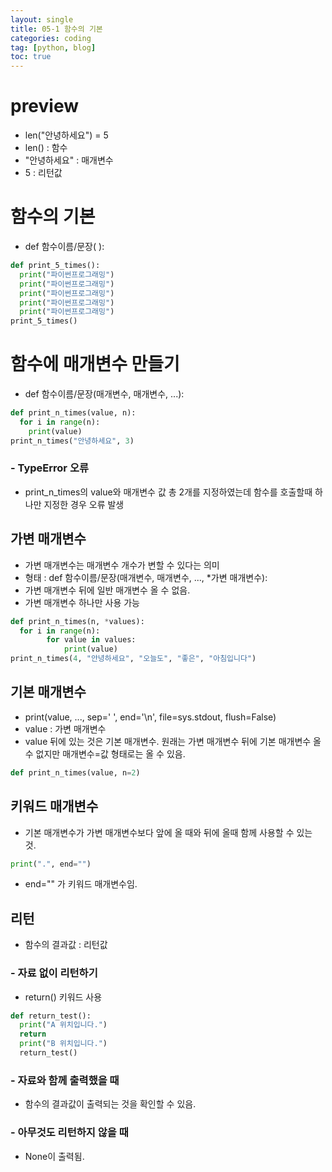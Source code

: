 ```yaml
---
layout: single
title: 05-1 함수의 기본
categories: coding
tag: [python, blog]
toc: true
---
```


# preview
- len("안녕하세요") = 5
- len() : 함수
- "안녕하세요" : 매개변수
- 5 : 리턴값


# 함수의 기본
- def 함수이름/문장( ):

```python
def print_5_times():
  print("파이썬프로그래밍")
  print("파이썬프로그래밍")
  print("파이썬프로그래밍")
  print("파이썬프로그래밍")
  print("파이썬프로그래밍")
print_5_times()
```

# 함수에 매개변수 만들기
- def 함수이름/문장(매개변수, 매개변수, ...):

```python
def print_n_times(value, n):
  for i in range(n):
    print(value)
print_n_times("안녕하세요", 3) 
```

### - TypeError 오류
- print_n_times의 value와 매개변수 값 총 2개를 지정하였는데 함수를 호출할때 하나만 지정한 경우 오류 발생

## 가변 매개변수
- 가변 매개변수는 매개변수 개수가 변할 수 있다는 의미
- 형태 : def 함수이름/문장(매개변수, 매개변수, ..., *가변 매개변수):
- 가변 매개변수 뒤에 일반 매개변수 올 수 없음.
- 가변 매개변수 하나만 사용 가능

```python
def print_n_times(n, *values):
  for i in range(n):
		for value in values:
			print(value)
print_n_times(4, "안녕하세요", "오늘도", "좋은", "아침입니다")
```

## 기본 매개변수
- print(value, ..., sep=' ', end='\n', file=sys.stdout, flush=False)
- value : 가변 매개변수
- value 뒤에 있는 것은 기본 매개변수. 원래는 가변 매개변수 뒤에 기본 매개변수 올 수 없지만 매개변수=값 형태로는 올 수 있음.

```python
def print_n_times(value, n=2)
```

## 키워드 매개변수
- 기본 매개변수가 가변 매개변수보다 앞에 올 때와 뒤에 올때 함께 사용할 수 있는 것.

```python
print(".", end="")
```

- end="" 가 키워드 매개변수임.

## 리턴
- 함수의 결과값 : 리턴값
### - 자료 없이 리턴하기
- return() 키워드 사용

```python
def return_test():
  print("A 위치입니다.")
  return
  print("B 위치입니다.")
  return_test()
```

### - 자료와 함께 출력했을 때
- 함수의 결과값이 출력되는 것을 확인할 수 있음.

### - 아무것도 리턴하지 않을 때
- None이 출력됨.
